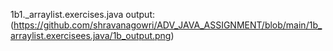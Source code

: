 1b1._arraylist.exercises.java 
output:(https://github.com/shravanagowri/ADV_JAVA_ASSIGNMENT/blob/main/1b_arraylist.exercisees.java/1b_output.png)
